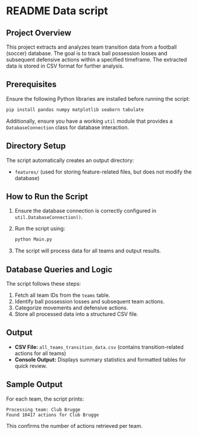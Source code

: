 # README Data script

## Project Overview
This project extracts and analyzes team transition data from a football (soccer) database. The goal is to track ball possession losses and subsequent defensive actions within a specified timeframe. The extracted data is stored in CSV format for further analysis.

## Prerequisites
Ensure the following Python libraries are installed before running the script:

```bash
pip install pandas numpy matplotlib seaborn tabulate
```

Additionally, ensure you have a working `util` module that provides a `DatabaseConnection` class for database interaction.

## Directory Setup
The script automatically creates an output directory:
- `features/` (used for storing feature-related files, but does not modify the database)

## How to Run the Script
1. Ensure the database connection is correctly configured in `util.DatabaseConnection()`.
2. Run the script using:

   ```bash
   python Main.py
   ```
3. The script will process data for all teams and output results.

## Database Queries and Logic
The script follows these steps:
1. Fetch all team IDs from the `teams` table.
2. Identify ball possession losses and subsequent team actions.
3. Categorize movements and defensive actions.
4. Store all processed data into a structured CSV file.

## Output
- **CSV File:** `all_teams_transition_data.csv` (contains transition-related actions for all teams)
- **Console Output:** Displays summary statistics and formatted tables for quick review.

## Sample Output
For each team, the script prints:
```
Processing team: Club Brugge
Found 10417 actions for Club Brugge
```
This confirms the number of actions retrieved per team.

